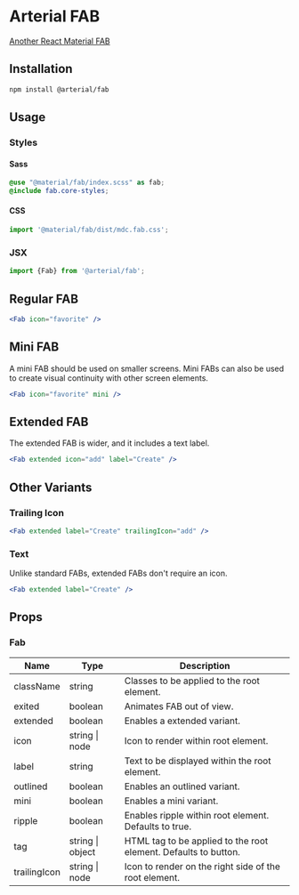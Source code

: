 # Arterial FAB

[Another React Material FAB](https://arterialjs.org/fabs)

## Installation

```zsh
npm install @arterial/fab
```

## Usage

### Styles

#### Sass

```scss
@use "@material/fab/index.scss" as fab;
@include fab.core-styles;
```

#### CSS

```jsx
import '@material/fab/dist/mdc.fab.css';
```

### JSX

```jsx
import {Fab} from '@arterial/fab';
```

## Regular FAB

```jsx
<Fab icon="favorite" />
```

## Mini FAB

A mini FAB should be used on smaller screens. Mini FABs can also be used to create visual continuity with other screen elements.

```jsx
<Fab icon="favorite" mini />
```

## Extended FAB

The extended FAB is wider, and it includes a text label.

```jsx
<Fab extended icon="add" label="Create" />
```

## Other Variants

### Trailing Icon

```jsx
<Fab extended label="Create" trailingIcon="add" />
```

### Text

Unlike standard FABs, extended FABs don't require an icon.

```jsx
<Fab extended label="Create" />
```

## Props

### Fab

| Name         | Type             | Description                                                     |
| ------------ | ---------------- | --------------------------------------------------------------- |
| className    | string           | Classes to be applied to the root element.                      |
| exited       | boolean          | Animates FAB out of view.                                       |
| extended     | boolean          | Enables a extended variant.                                     |
| icon         | string \| node   | Icon to render within root element.                             |
| label        | string           | Text to be displayed within the root element.                   |
| outlined     | boolean          | Enables an outlined variant.                                    |
| mini         | boolean          | Enables a mini variant.                                         |
| ripple       | boolean          | Enables ripple within root element. Defaults to true.           |
| tag          | string \| object | HTML tag to be applied to the root element. Defaults to button. |
| trailingIcon | string \| node   | Icon to render on the right side of the root element.           |
